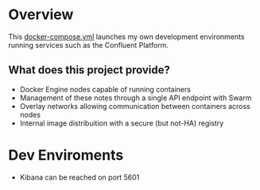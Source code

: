 # Overview

This [docker-compose.yml](docker-compose.yml) launches my own development environments running services such as the Confluent Platform.

## What does this project provide? 
* Docker Engine nodes capable of running containers
* Management of these notes through a single API endpoint with Swarm
* Overlay networks allowing communication between containers across nodes
* Internal image distribuition with a secure (but not-HA) registry


# Dev Enviroments
* Kibana can be reached on port 5601



